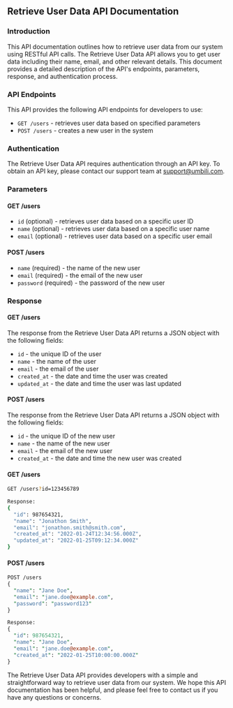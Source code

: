 ## Retrieve User Data API Documentation
### Introduction
This API documentation outlines how to retrieve user data from our system using RESTful API calls. The Retrieve User Data API allows you to get user data including their name, email, and other relevant details. This document provides a detailed description of the API's endpoints, parameters, response, and authentication process.

### API Endpoints
This API provides the following API endpoints for developers to use:

* `GET /users` - retrieves user data based on specified parameters
* `POST /users` - creates a new user in the system

### Authentication
The Retrieve User Data API requires authentication through an API key. To obtain an API key, please contact our support team at support@umbili.com.

### Parameters
#### GET /users
* `id` (optional) - retrieves user data based on a specific user ID
* `name` (optional) - retrieves user data based on a specific user name
* `email` (optional) - retrieves user data based on a specific user email

#### POST /users
* `name` (required) - the name of the new user
* `email` (required) - the email of the new user
* `password` (required) - the password of the new user

### Response
#### GET /users
The response from the Retrieve User Data API returns a JSON object with the following fields:

* `id` - the unique ID of the user
* `name` - the name of the user
* `email` - the email of the user
* `created_at` - the date and time the user was created
* `updated_at` - the date and time the user was last updated

#### POST /users
The response from the Retrieve User Data API returns a JSON object with the following fields:

* `id` - the unique ID of the new user
* `name` - the name of the new user
* `email` - the email of the new user
* `created_at` - the date and time the new user was created

#### GET /users

```bash
GET /users?id=123456789

Response:
{
  "id": 987654321,
  "name": "Jonathon Smith",
  "email": "jonathon.smith@smith.com",
  "created_at": "2022-01-24T12:34:56.000Z",
  "updated_at": "2022-01-25T09:12:34.000Z"
}
```
#### POST /users

```perl
POST /users
{
  "name": "Jane Doe",
  "email": "jane.doe@example.com",
  "password": "password123"
}

Response:
{
  "id": 987654321,
  "name": "Jane Doe",
  "email": "jane.doe@example.com",
  "created_at": "2022-01-25T10:00:00.000Z"
}
```
The Retrieve User Data API provides developers with a simple and straightforward way to retrieve user data from our system. We hope this API documentation has been helpful, and please feel free to contact us if you have any questions or concerns.
